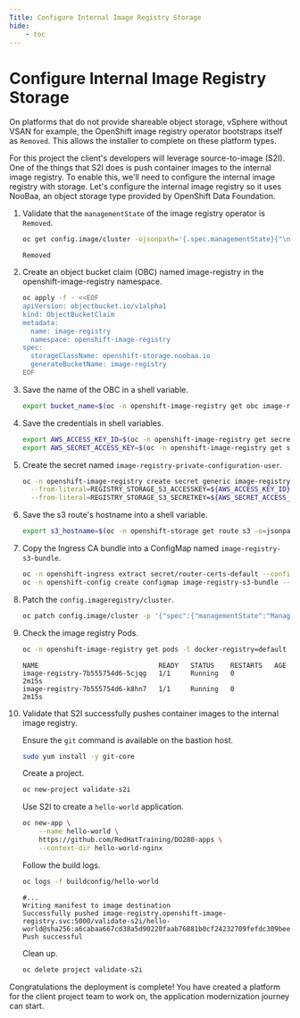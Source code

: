 ```yaml
---
Title: Configure Internal Image Registry Storage
hide:
    - toc
---
```


# Configure Internal Image Registry Storage

On platforms that do not provide shareable object storage, vSphere without VSAN for example, the OpenShift image registry operator bootstraps itself as `Removed`. This allows the installer to complete on these platform types.

For this project the client's developers will leverage source-to-image (S2I). One of the things that S2I does is push container images to the internal image registry. To enable this, we'll need to configure the internal image registry with storage. Let's configure the internal image registry so it uses NooBaa, an object storage type provided by OpenShift Data Foundation.

1. Validate that the `managementState` of the image registry operator is `Removed`.
    
    ```sh
    oc get config.image/cluster -ojsonpath='{.spec.managementState}{"\n"}'
    ```

    ```{.text .no-copy title="Example Output"}
    Removed
    ```

2. Create an object bucket claim (OBC) named image-registry in the openshift-image-registry namespace.
    
    ```sh
    oc apply -f - <<EOF
    apiVersion: objectbucket.io/v1alpha1
    kind: ObjectBucketClaim
    metadata:
      name: image-registry
      namespace: openshift-image-registry
    spec:
      storageClassName: openshift-storage.noobaa.io
      generateBucketName: image-registry
    EOF
    ```

3. Save the name of the OBC in a shell variable.
    
    ```sh
    export bucket_name=$(oc -n openshift-image-registry get obc image-registry -o jsonpath='{.spec.bucketName}')
    ```

4. Save the credentials in shell variables.
    
    ```sh
    export AWS_ACCESS_KEY_ID=$(oc -n openshift-image-registry get secret image-registry -o yaml | grep -w "AWS_ACCESS_KEY_ID:" | head -n1 | awk '{print $2}' | base64 --decode)
    export AWS_SECRET_ACCESS_KEY=$(oc -n openshift-image-registry get secret image-registry -o yaml | grep -w "AWS_SECRET_ACCESS_KEY:" | head -n1 | awk '{print $2}' | base64 --decode)
    ```

5. Create the secret named `image-registry-private-configuration-user`.
    
    ```sh
    oc -n openshift-image-registry create secret generic image-registry-private-configuration-user \
      --from-literal=REGISTRY_STORAGE_S3_ACCESSKEY=${AWS_ACCESS_KEY_ID} \
      --from-literal=REGISTRY_STORAGE_S3_SECRETKEY=${AWS_SECRET_ACCESS_KEY}
    ```

6. Save the s3 route's hostname into a shell variable.
    
    ```sh
    export s3_hostname=$(oc -n openshift-storage get route s3 -o=jsonpath='{.spec.host}')
    ```

7. Copy the Ingress CA bundle into a ConfigMap named `image-registry-s3-bundle`.
    
    ```sh
    oc -n openshift-ingress extract secret/router-certs-default --confirm
    oc -n openshift-config create configmap image-registry-s3-bundle --from-file=ca-bundle.crt=./tls.crt
    ```
    
8. Patch the `config.imageregistry/cluster`.
    
    ```sh
    oc patch config.image/cluster -p '{"spec":{"managementState":"Managed","replicas":2,"storage":{"managementState":"Unmanaged","s3":{"bucket":'\"${bucket_name}\"',"region":"us-east-1","regionEndpoint":'\"https://${s3_hostname}\"',"virtualHostedStyle":false,"encrypt":true,"trustedCA":{"name":"image-registry-s3-bundle"}}}}}' --type=merge
    ```

9. Check the image registry Pods.
    
    ```sh
    oc -n openshift-image-registry get pods -l docker-registry=default
    ```

    ```{.text .no-copy title="Example Output"}
    NAME                              READY   STATUS    RESTARTS   AGE
    image-registry-7b555754d6-5cjqg   1/1     Running   0          2m15s
    image-registry-7b555754d6-k8hn7   1/1     Running   0          2m15s
    ```
    
10. Validate that S2I successfully pushes container images to the internal image registry.
    
    Ensure the `git` command is available on the bastion host.
    
    ```sh
    sudo yum install -y git-core
    ```

    Create a project.
    
    ```sh
    oc new-project validate-s2i
    ```
    
    Use S2I to create a `hello-world` application.
    
    ```sh
    oc new-app \
        --name hello-world \
        https://github.com/RedHatTraining/DO280-apps \
        --context-dir hello-world-nginx
    ```
    
    Follow the build logs.
    
    ```sh
    oc logs -f buildconfig/hello-world
    ```

    ```{.text .no-copy title="Example Output"}
    #...
    Writing manifest to image destination
    Successfully pushed image-registry.openshift-image-registry.svc:5000/validate-s2i/hello-world@sha256:a6cabaa667cd38a5d90220faab76881b0cf24232709fefdc309bee9b31492cd4
    Push successful
    ```

    Clean up.
    
    ```sh
    oc delete project validate-s2i
    ```

Congratulations the deployment is complete! You have created a platform for the client project team to work on, the application modernization journey can start.
